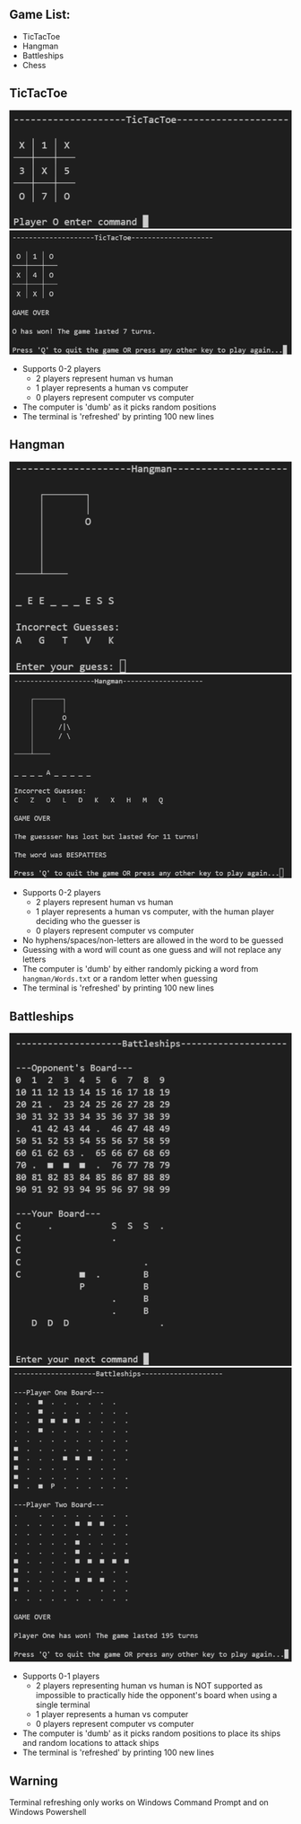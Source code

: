 ## Game List:
* TicTacToe
* Hangman
* Battleships
* Chess

## TicTacToe
<p align="center">
 <img src="https://github.com/J-Afzal/Terminal-Games/blob/master/tictactoe/TicTacToe%20Playing.png">
 <img src="https://github.com/J-Afzal/Terminal-Games/blob/master/tictactoe/TicTacToe%20Game%20Over.png">
</p>

* Supports 0-2 players
  * 2 players represent human vs human
  * 1 player represents a human vs computer
  * 0 players represent computer vs computer
* The computer is 'dumb' as it picks random positions
* The terminal is 'refreshed' by printing 100 new lines

## Hangman
<p align="center">
 <img src="https://github.com/J-Afzal/Terminal-Games/blob/master/hangman/Hangman%20Playing.png">
 <img src="https://github.com/J-Afzal/Terminal-Games/blob/master/hangman/Hangman%20Game%20Over.png">
</p>

* Supports 0-2 players
  * 2 players represent human vs human
  * 1 player represents a human vs computer, with the human player deciding who the guesser is
  * 0 players represent computer vs computer
* No hyphens/spaces/non-letters are allowed in the word to be guessed
* Guessing with a word will count as one guess and will not replace any letters
* The computer is 'dumb' by either randomly picking a word from `hangman/Words.txt` or a random letter when guessing
* The terminal is 'refreshed' by printing 100 new lines

## Battleships
<p align="center">
 <img src="https://github.com/J-Afzal/Terminal-Games/blob/master/battleships/Battleships%20Playing.png">
 <img src="https://github.com/J-Afzal/Terminal-Games/blob/master/battleships/Battleships%20Game%20Over.png">
</p>

* Supports 0-1 players
  * 2 players representing human vs human is NOT supported as impossible to practically hide the opponent's board when using a single terminal
  * 1 player represents a human vs computer
  * 0 players represent computer vs computer
* The computer is 'dumb' as it picks random positions to place its ships and random locations to attack ships
* The terminal is 'refreshed' by printing 100 new lines

## Warning
Terminal refreshing only works on Windows Command Prompt and on Windows Powershell